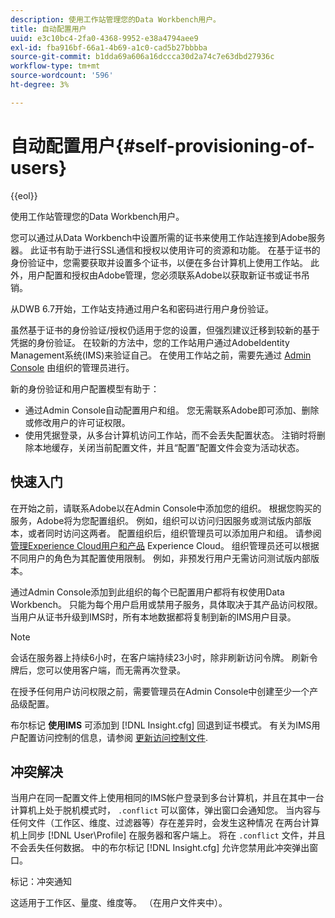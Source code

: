 ```yaml
---
description: 使用工作站管理您的Data Workbench用户。
title: 自动配置用户
uuid: e3c10bc4-2fa0-4368-9952-e38a4794aee9
exl-id: fba916bf-66a1-4b69-a1c0-cad5b27bbbba
source-git-commit: b1dda69a606a16dccca30d2a74c7e63dbd27936c
workflow-type: tm+mt
source-wordcount: '596'
ht-degree: 3%

---
```


# 自动配置用户{#self-provisioning-of-users}

{{eol}}

使用工作站管理您的Data Workbench用户。

您可以通过从Data Workbench中设置所需的证书来使用工作站连接到Adobe服务器。 此证书有助于进行SSL通信和授权以使用许可的资源和功能。 在基于证书的身份验证中，您需要获取并设置多个证书，以便在多台计算机上使用工作站。 此外，用户配置和授权由Adobe管理，您必须联系Adobe以获取新证书或证书吊销。

从DWB 6.7开始，工作站支持通过用户名和密码进行用户身份验证。

虽然基于证书的身份验证/授权仍适用于您的设置，但强烈建议迁移到较新的基于凭据的身份验证。 在较新的方法中，您的工作站用户通过AdobeIdentity Management系统(IMS)来验证自己。 在使用工作站之前，需要先通过 [Admin Console](https://experienceleague.adobe.com/docs/core-services/interface/manage-users-and-products/admin-getting-started.html) 由组织的管理员进行。

新的身份验证和用户配置模型有助于：

* 通过Admin Console自动配置用户和组。 您无需联系Adobe即可添加、删除或修改用户的许可证权限。
* 使用凭据登录，从多台计算机访问工作站，而不会丢失配置状态。 注销时将删除本地缓存，关闭当前配置文件，并且“配置”配置文件会变为活动状态。

## 快速入门

在开始之前，请联系Adobe以在Admin Console中添加您的组织。 根据您购买的服务，Adobe将为您配置组织。 例如，组织可以访问归因服务或测试版内部版本，或者同时访问这两者。 配置组织后，组织管理员可以添加用户和组。 请参阅 [管理Experience Cloud用户和产品](https://experienceleague.adobe.com/docs/core-services/interface/manage-users-and-products/admin-getting-started.html) Experience Cloud。 组织管理员还可以根据不同用户的角色为其配置使用限制。 例如，非预发行用户无需访问测试版内部版本。

通过Admin Console添加到此组织的每个已配置用户都将有权使用Data Workbench。 只能为每个用户启用或禁用子服务，具体取决于其产品访问权限。 当用户从证书升级到IMS时，所有本地数据都将复制到新的IMS用户目录。

>[!NOTE]
>
>会话在服务器上持续6小时，在客户端持续23小时，除非刷新访问令牌。 刷新令牌后，您可以使用客户端，而无需再次登录。

在授予任何用户访问权限之前，需要管理员在Admin Console中创建至少一个产品级配置。

布尔标记 **使用IMS** 可添加到 [!DNL Insight.cfg] 回退到证书模式。 有关为IMS用户配置访问控制的信息，请参阅 [更新访问控制文件](https://experienceleague.adobe.com/docs/data-workbench/using/server-admin-install/install-servers/insight-server-dpu/c-updt-accss-ctrl-file.html).

## 冲突解决

当用户在同一配置文件上使用相同的IMS帐户登录到多台计算机，并且在其中一台计算机上处于脱机模式时， `.conflict` 可以窗体，弹出窗口会通知您。 当内容与任何文件（工作区、维度、过滤器等）存在差异时，会发生这种情况 在两台计算机上同步 [!DNL User\Profile\] 在服务器和客户端上。 将在 `.conflict` 文件，并且不会丢失任何数据。 中的布尔标记 [!DNL Insight.cfg] 允许您禁用此冲突弹出窗口。

标记：冲突通知

这适用于工作区、量度、维度等。 （在用户文件夹中）。
